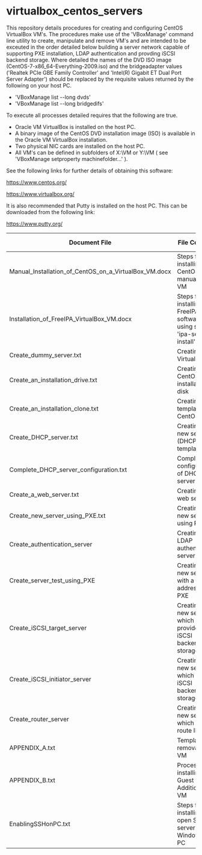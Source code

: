 # virtualbox_centos_servers

This repository details procedures for creating and configuring
CentOS VirtualBox VM's. The procedures make use of the 
'VBoxManage' command line utility to create, manipulate and remove VM's
and are intended to be exceuted in the order detailed below building a server
network capable of supporting PXE installation, LDAP authentication and
provding iSCSI backend storage. Where detailed the names of the DVD ISO image 
(CentOS-7-x86_64-Everything-2009.iso) and the bridgeadapter<x> values 
('Realtek PCIe GBE Family Controller' and 'Intel(R) Gigabit ET Dual Port 
Server Adapter') should be replaced by the requisite values returned by 
the following on your host PC.

- 'VBoxManage list --long dvds'
- 'VBoxManage list --long bridgedifs'

To execute all processes detailed requires that the following are true.

- Oracle VM VirtualBox is installed on the host PC.
- A binary image of the CentOS DVD installation image (ISO) is 
  available in the Oracle VM VirtualBox installation.
- Two physical NIC cards are installed on the host PC.
- All VM's can be defined in subfolders of X:\VM or Y:\VM ( see
  'VBoxManage setproperty machinefolder...' ).

See the following links for further details of obtaining this software:

https://www.centos.org/

https://www.virtualbox.org/

It is also recommended that Putty is installed on the host PC.
This can be downloaded from the following link:

https://www.putty.org/


Document File|File Contents|Execution order
-------------|-------------|---------------
Manual_Installation_of_CentOS_on_a_VirtualBox_VM.docx|Steps for installing CentOS manually on VM|N/A
Installation_of_FreeIPA_VirtualBox_VM.docx|Steps for installing FreeIPA software using script 'ipa-server-install'|N/A
Create_dummy_server.txt|Creating VirtualBox VM|1
Create_an_installation_drive.txt|Creating a CentOS installation disk|2
Create_an_installation_clone.txt|Creating a template CentOS VM|3
Create_DHCP_server.txt|Creating a new server (DHCP) using template VM|4
Complete_DHCP_server_configuration.txt|Completing configuration of DHCP server|5
Create_a_web_server.txt|Creating a web server|6
Create_new_server_using_PXE.txt|Creating a new server using PXE|7
Create_authentication_server|Creating an LDAP authentication server|8
Create_server_test_using_PXE|Creating a new server with a fixed IP address using PXE|9
Create_iSCSI_target_server|Creating a new server which provides iSCSI backend storage|10
Create_iSCSI_initiator_server|Creating a new server which utilises iSCSI backend storage|11
Create_router_server|Creating a new server which can route IP traffic|12
APPENDIX_A.txt|Template for removal of a VM|N/A
APPENDIX_B.txt|Process for installing Guest Additions on VM|N/A
EnablingSSHonPC.txt|Steps for installing an open SSH server on a Windows 10 PC|N/A




